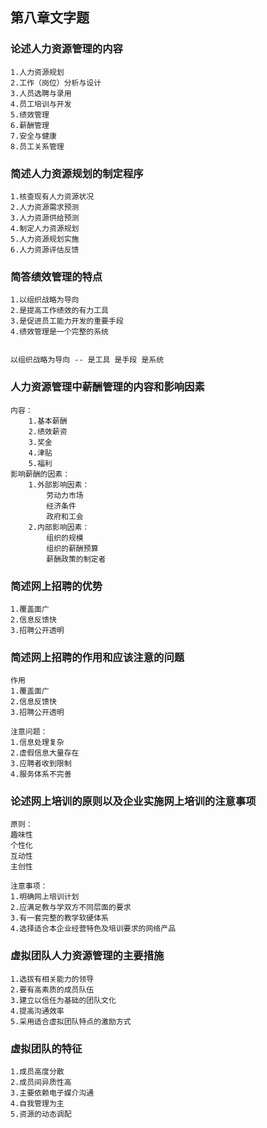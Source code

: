 ## 第八章文字题

### 论述人力资源管理的内容

```
1.人力资源规划
2.工作（岗位）分析与设计
3.人员选聘与录用
4.员工培训与开发
5.绩效管理
6.薪酬管理
7.安全与健康
8.员工关系管理
```

### 简述人力资源规划的制定程序

```
1.核查现有人力资源状况
2.人力资源需求预测
3.人力资源供给预测
4.制定人力资源规划
5.人力资源规划实施
6.人力资源评估反馈
```

### 简答绩效管理的特点

```
1.以组织战略为导向
2.是提高工作绩效的有力工具
3.是促进员工能力开发的重要手段
4.绩效管理是一个完整的系统


以组织战略为导向 -- 是工具 是手段 是系统
```

### 人力资源管理中薪酬管理的内容和影响因素

```
内容：
	1.基本薪酬
	2.绩效薪资
	3.奖金
	4.津贴
	5.福利
影响薪酬的因素：
	1.外部影响因素：
		劳动力市场
		经济条件
		政府和工会
	2.内部影响因素：
		组织的规模
		组织的薪酬预算
		薪酬政策的制定者

```

### 简述网上招聘的优势

```
1.覆盖面广
2.信息反馈快
3.招聘公开透明
```

### 简述网上招聘的作用和应该注意的问题

```
作用
1.覆盖面广
2.信息反馈快
3.招聘公开透明

注意问题：
1.信息处理复杂
2.虚假信息大量存在
3.应聘者收到限制
4.服务体系不完善
```

### 论述网上培训的原则以及企业实施网上培训的注意事项

```
原则：
趣味性
个性化
互动性
主创性

注意事项：
1.明确网上培训计划
2.应满足教与学双方不同层面的要求
3.有一套完整的教学软硬体系
4.选择适合本企业经营特色及培训要求的网络产品
```

### 虚拟团队人力资源管理的主要措施

```
1.选拔有相关能力的领导
2.要有高素质的成员队伍
3.建立以信任为基础的团队文化
4.提高沟通效率
5.采用适合虚拟团队特点的激励方式
```

### 虚拟团队的特征

```
1.成员高度分散
2.成员间异质性高
3.主要依赖电子媒介沟通
4.自我管理为主
5.资源的动态调配
```

